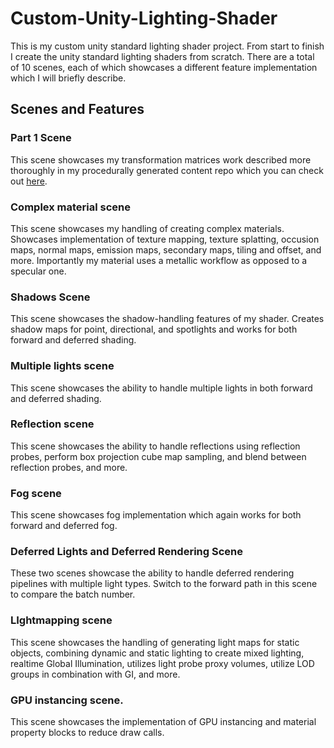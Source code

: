 # Custom-Unity-Lighting-Shader
This is my custom unity standard lighting shader project. From start to finish I create the unity standard lighting shaders from scratch. There are a total of 10 scenes, each of which showcases a different feature implementation which I will briefly describe. 

## Scenes and Features
### Part 1 Scene
This scene showcases my transformation matrices work described more thoroughly in my procedurally generated content repo which you can check out [here](https://github.com/CasonHarrison/Procedural-Content-Generation-Projects).

### Complex material scene
This scene showcases my handling of creating complex materials. Showcases implementation of texture mapping, texture splatting, occusion maps, normal maps, emission maps, secondary maps, tiling and offset, and more. Importantly my material uses a metallic workflow as opposed to a specular one.

### Shadows Scene
This scene showcases the shadow-handling features of my shader. Creates shadow maps for point, directional, and spotlights and works for both forward and deferred shading.

### Multiple lights scene
This scene showcases the ability to handle multiple lights in both forward and deferred shading.

### Reflection scene
This scene showcases the ability to handle reflections using reflection probes, perform box projection cube map sampling, and blend between reflection probes, and more.

### Fog scene
This scene showcases fog implementation which again works for both forward and deferred fog.

### Deferred Lights and Deferred Rendering Scene
These two scenes showcase the ability to handle deferred rendering pipelines with multiple light types. Switch to the forward path in this scene to compare the batch number.

### LIghtmapping scene
This scene showcases the handling of generating light maps for static objects, combining dynamic and static lighting to create mixed lighting, realtime Global Illumination, utilizes light probe proxy volumes, utilize LOD groups in combination with GI, and more.

### GPU instancing scene.
This scene showcases the implementation of GPU instancing and material property blocks to reduce draw calls.
